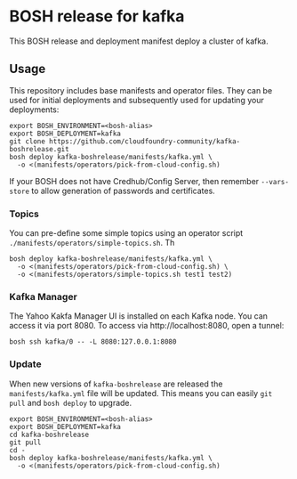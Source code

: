 # BOSH release for kafka

This BOSH release and deployment manifest deploy a cluster of kafka.

## Usage

This repository includes base manifests and operator files. They can be used for initial deployments and subsequently used for updating your deployments:

```
export BOSH_ENVIRONMENT=<bosh-alias>
export BOSH_DEPLOYMENT=kafka
git clone https://github.com/cloudfoundry-community/kafka-boshrelease.git
bosh deploy kafka-boshrelease/manifests/kafka.yml \
  -o <(manifests/operators/pick-from-cloud-config.sh)
```

If your BOSH does not have Credhub/Config Server, then remember `--vars-store` to allow generation of passwords and certificates.

### Topics

You can pre-define some simple topics using an operator script `./manifests/operators/simple-topics.sh`. Th

```
bosh deploy kafka-boshrelease/manifests/kafka.yml \
  -o <(manifests/operators/pick-from-cloud-config.sh) \
  -o <(manifests/operators/simple-topics.sh test1 test2)
```

### Kafka Manager

The Yahoo Kakfa Manager UI is installed on each Kafka node. You can access it via port 8080. To access via http://localhost:8080, open a tunnel:

```
bosh ssh kafka/0 -- -L 8080:127.0.0.1:8080
```

### Update

When new versions of `kafka-boshrelease` are released the `manifests/kafka.yml` file will be updated. This means you can easily `git pull` and `bosh deploy` to upgrade.

```
export BOSH_ENVIRONMENT=<bosh-alias>
export BOSH_DEPLOYMENT=kafka
cd kafka-boshrelease
git pull
cd -
bosh deploy kafka-boshrelease/manifests/kafka.yml \
  -o <(manifests/operators/pick-from-cloud-config.sh)
```
